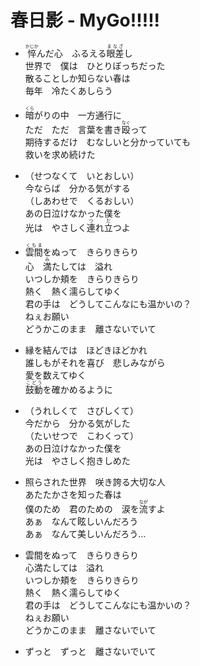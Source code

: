 # 春日影 - MyGo!!!!!

- <ruby><rb>悴</rb><rt>かじか</rt></ruby>んだ心　ふるえる<ruby><rb>眼差</rb><rt>まなざ</rt></ruby>し  
  世界で　僕は　ひとりぼっちだった  
  散ることしか知らない春は  
  毎年　冷たくあしらう

- <ruby><rb>暗</rb><rt>くら</rt></ruby>がりの中　一方通行に  
  ただ　ただ　言葉を書き<ruby><rb>殴</rb><rt>なぐ</rt></ruby>って  
  期待するだけ　むなしいと分かっていても  
  救いを求め続けた

- （せつなくて　いとおしい）  
  今ならば　分かる気がする  
  （しあわせで　くるおしい）  
  あの日泣けなかった僕を  
  光は　やさしく<ruby><rb>連</rb><rt>つ</rt></ruby>れ<ruby><rb>立</rb><rt>だ</rt></ruby>つよ

- <ruby><rb>雲間</rb><rt>くもま</rt></ruby>をぬって　きらりきらり  
  心　<ruby><rb>満</rb><rt>み</rt></ruby>たしては　溢れ  
  いつしか頬を　きらりきらり  
  熱く　熱く濡らしてゆく  
  君の手は　どうしてこんなにも温かいの？  
  ねぇお願い  
  どうかこのまま　離さないでいて

- 縁を結んでは　ほどきほどかれ  
  誰しもがそれを喜び　悲しみながら  
  愛を数えてゆく  
  <ruby><rb>鼓動</rb><rt>こどう</rt></ruby>を確かめるように

- （うれしくて　さびしくて）  
  今だから　分かる気がした  
  （たいせつで　こわくって）  
  あの日泣けなかった僕を  
  光は　やさしく抱きしめた

- 照らされた世界　咲き誇る大切な人  
  あたたかさを知った春は  
  僕のため　君のための　涙を<ruby><rb>流</rb><rt>なが</rt></ruby>すよ  
  あぁ　なんて眩しいんだろう  
  あぁ　なんて美しいんだろう…

- 雲間をぬって　きらりきらり  
  心満たしては　溢れ  
  いつしか頬を　きらりきらり  
  熱く　熱く濡らしてゆく  
  君の手は　どうしてこんなにも温かいの？  
  ねぇお願い  
  どうかこのまま　離さないでいて

- ずっと　ずっと　離さないでいて
